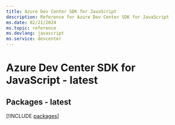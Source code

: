 ```yaml
---
title: Azure Dev Center SDK for JavaScript
description: Reference for Azure Dev Center SDK for JavaScript
ms.date: 02/21/2024
ms.topic: reference
ms.devlang: javascript
ms.service: devcenter
---
```

# Azure Dev Center SDK for JavaScript - latest
## Packages - latest
[!INCLUDE [packages](dev-center-index.md)]